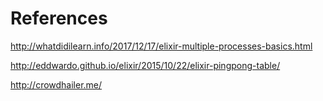 # References

http://whatdidilearn.info/2017/12/17/elixir-multiple-processes-basics.html

http://eddwardo.github.io/elixir/2015/10/22/elixir-pingpong-table/

http://crowdhailer.me/
